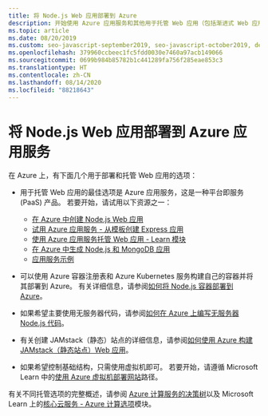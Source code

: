 ```yaml
---
title: 将 Node.js Web 应用部署到 Azure
description: 开始使用 Azure 应用服务和其他用于托管 Web 应用（包括渐进式 Web 应用 (PWA)）的选项
ms.topic: article
ms.date: 08/20/2019
ms.custom: seo-javascript-september2019, seo-javascript-october2019, devx-track-javascript
ms.openlocfilehash: 379960ccbeec1fc5fdd0030e7460a97acb149066
ms.sourcegitcommit: 0699b984b85782b1c441289fa756f285eae853c3
ms.translationtype: HT
ms.contentlocale: zh-CN
ms.lasthandoff: 08/14/2020
ms.locfileid: "88218643"
---
```

# <a name="deploy-nodejs-web-apps-to-azure-app-service"></a>将 Node.js Web 应用部署到 Azure 应用服务

在 Azure 上，有下面几个用于部署和托管 Web 应用的选项：

- 用于托管 Web 应用的最佳选项是 Azure 应用服务，这是一种平台即服务 (PaaS) 产品。 若要开始，请试用以下资源之一：

  - [在 Azure 中创建 Node.js Web 应用](/azure/app-service/app-service-web-get-started-nodejs)
  - [试用 Azure 应用服务 - 从模板创建 Express 应用](https://code.visualstudio.com/tryappservice/?utm_source=msftdocs&utm_medium=microsoft&utm_campaign=tryappservice)
  - [使用 Azure 应用服务托管 Web 应用 - Learn 模块](/learn/modules/host-a-web-app-with-azure-app-service/index)
  - [在 Azure 中生成 Node.js 和 MongoDB 应用](/azure/app-service/app-service-web-tutorial-nodejs-mongodb-app)
  - [应用服务示例](/samples/browse/?languages=javascript%2Cnodejs&products=azure-app-service)

- 可以使用 Azure 容器注册表和 Azure Kubernetes 服务构建自己的容器并将其部署到 Azure。 有关详细信息，请参阅[如何将 Node.js 容器部署到 Azure](node-howto-deploy-containers.md)。

- 如果希望主要使用无服务器代码，请参阅[如何在 Azure 上编写无服务器 Node.js 代码](node-howto-write-serverless-code.md)。

- 有关创建 JAMstack（静态）站点的详细信息，请参阅[如何使用 Azure 构建 JAMstack（静态站点）Web 应用](node-howto-create-static-site-jamstack.md)。

- 如果希望控制基础结构，只需使用虚拟机即可。 若要开始，请遵循 Microsoft Learn 中的[使用 Azure 虚拟机部署网站](/learn/paths/deploy-a-website-with-azure-virtual-machines/)路径。

有关不同托管选项的完整概述，请参阅 [Azure 计算服务的决策树](/azure/architecture/guide/technology-choices/compute-decision-tree)以及 Microsoft Learn 上的[核心云服务 - Azure 计算选项](/learn/modules/intro-to-azure-compute/)模块。
